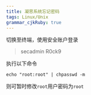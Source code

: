 ```yaml
---
title: 凝思系统忘记密码
tags: Linux/Unix
grammar_cjkRuby: true
---
```



切换至终端，使用安全账户登录
>secadmin
>R0ck9

执行以下命令

    echo "root:root" | chpasswd -m
    
则可暂时修改`root`用户密码为`root`

